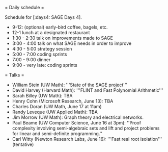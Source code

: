 = Daily schedule =

Schedule for [:days4: SAGE Days 4].

 * 9-12: (optional) early-bird coffee, bagels, etc.
 * 12-1 lunch at a designated restaurant
 * 1:30 - 2:30 talk on improvements made to SAGE
 * 3:00 - 4:00 talk on what SAGE needs in order to improve
 * 4:30 - 5:00 strategy session
 * 5:00 - 7:00 coding sprints
 * 7:00 - 9:00 dinner
 * 9:00 - very late:  coding sprints

= Talks =

 * William Stein (UW Math): '''State of the SAGE project'''
 * David Harvey (Harvard Math): '''FLINT and Fast Polynomial Arithmetic'''
 * Sarah Billey (UW Math): TBA
 * Henry Cohn (Microsoft Research, June 13): TBA
 * Charles Doran (UW Math, June 17 at 11am)
 * Randy Leveque (UW Applied Math): TBA
 * Jim Morrow (UW Math): Graph theory and electrical networks.
 * Paul Beame (UW Computer Science, June 16 at 3pm): ''Proof complexity involving semi-algebraic sets and lift and project problems for linear and semi-definite programming.''
 * Carl Witty (Newton Research Labs, June 16): '''Fast real root isolation''' (tentative)
